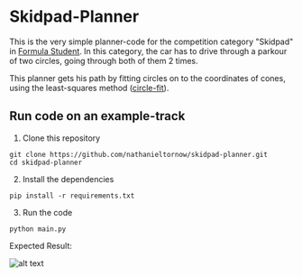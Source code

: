 # Skidpad-Planner

This is the very simple planner-code for the competition category "Skidpad" in [Formula Student](https://www.formulastudent.de/fsg/).
In this category, the car has to drive through a parkour of two circles, going through 
both of them 2 times.

This planner gets his path by fitting circles on to the coordinates of cones, using the
least-squares method ([circle-fit](https://pypi.org/project/circle-fit/)).

## Run code on an example-track

1. Clone this repository
```shell
git clone https://github.com/nathanieltornow/skidpad-planner.git
cd skidpad-planner
```

2. Install the dependencies
```shell
pip install -r requirements.txt
```

3. Run the code
```shell
python main.py
```

Expected Result:

![alt text](https://github.com/nathanieltornow/skidpad-planner/blob/main/example-plot.jpg "Plot")


